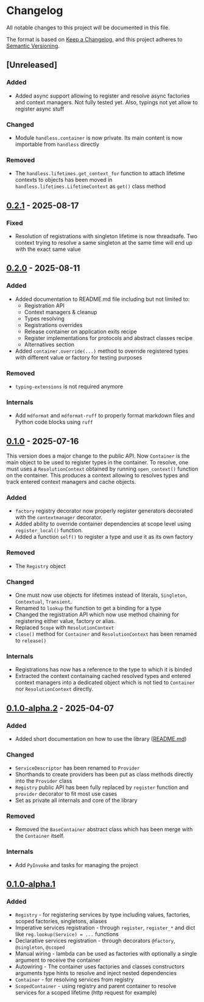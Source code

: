 # Changelog

All notable changes to this project will be documented in this file.

The format is based on [Keep a Changelog](https://keepachangelog.com/en/1.1.0/),
and this project adheres to [Semantic Versioning](https://semver.org/spec/v2.0.0.html).

## [Unreleased]

### Added

- Added async support allowing to register and resolve async factories and context managers. Not fully tested yet. Also, typings not yet allow to register async stuff

### Changed

- Module `handless.container` is now private. Its main content is now importable from `handless` directly

### Removed

- The `handless.lifetimes.get_context_for` function to attach lifetime contexts to objects has been moved in `handless.lifetimes.LifetimeContext` as `get()` class method

## [0.2.1] - 2025-08-17

### Fixed

- Resolution of registrations with singleton lifetime is now threadsafe. Two context trying to resolve a same singleton at the same time will end up with the exact same value

## [0.2.0] - 2025-08-11

### Added

- Added documentation to README.md file including but not limited to:
  - Registration API
  - Context managers & cleanup
  - Types resolving
  - Registrations overrides
  - Release container on application exits recipe
  - Register implementations for protocols and abstract classes recipe
  - Alternatives section
- Added `container.override(...)` method to override registered types with different value or factory for testing purposes

### Removed

- `typing-extensions` is not required anymore

### Internals

- Add `mdformat` and `mdformat-ruff` to properly format markdown files and Python code blocks using `ruff`

## [0.1.0] - 2025-07-16

This version does a major change to the public API. Now `Container` is the main object to be used to register types in the container. To resolve, one must uses a `ResolutionContext` obtained by running `open_context()` function on the container. This produces a context allowing to resolves types and track entered context managers and cache objects.

### Added

- `factory` registry decorator now properly register generators decorated with the `contextmanager` decorator.
- Added ability to override container dependencies at scope level using `register_local()` function.
- Added a function `self()` to register a type and use it as its own factory

### Removed

- The `Registry` object

### Changed

- One must now use objects for lifetimes instead of literals, `Singleton`, `Contextual`, `Transient`.
- Renamed to `lookup` the function to get a binding for a type
- Changed the registration API which now use method chaining for registering either value, factory or alias.
- Replaced `Scope` with `ResolutionContext`
- `close()` method for `Container` and `ResolutionContext` has been renamed to `release()`

### Internals

- Registrations has now has a reference to the type to which it is binded
- Extracted the context containaing cached resolved types and entered context managers into a dedicated object which is not tied to `Container` nor `ResolutionContext` directly.

## [0.1.0-alpha.2] - 2025-04-07

### Added

- Added short documentation on how to use the library ([README.md](./README.md))

### Changed

- `ServiceDescriptor` has been renamed to `Provider`
- Shorthands to create providers has been put as class methods directly into the `Provider` class
- `Registry` public API has been fully replaced by `register` function and `provider` decorator to fit most use cases
- Set as private all internals and core of the library

### Removed

- Removed the `BaseContainer` abstract class which has been merge with the `Container` itself.

### Internals

- Add `PyInvoke` and tasks for managing the project

## [0.1.0-alpha.1]

### Added

- `Registry` - for registering services by type including values, factories, scoped factories, singletons, aliases
- Imperative services registration - through `register`, `register_*` and dict like `reg.lookup(Service) = ...` functions
- Declarative services registration - through decorators `@factory`, `@singleton`, `@scoped`
- Manual wiring - lambda can be used as factories with optionally a single argument to receive the container
- Autowiring - The container uses factories and classes constructors arguments type hints to resolve and inject nested dependencies
- `Container` - for resolving services from registry
- `ScopedContainer` - using registry and parent container to resolve services for a scoped lifetime (http request for example)

[0.1.0]: https://github.com/g0di/handless/releases/tag/0.1.0
[0.1.0-alpha.1]: https://github.com/g0di/handless/releases/tag/0.1.0-alpha.1
[0.1.0-alpha.2]: https://github.com/g0di/handless/releases/tag/0.1.0-alpha.2
[0.2.0]: https://github.com/g0di/handless/releases/tag/0.2.0
[0.2.1]: https://github.com/g0di/handless/releases/tag/0.2.1
